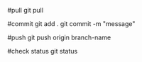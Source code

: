 #pull
git pull

#commit
git add .
git commit -m "message"

#push
git push origin branch-name

#check status
git status